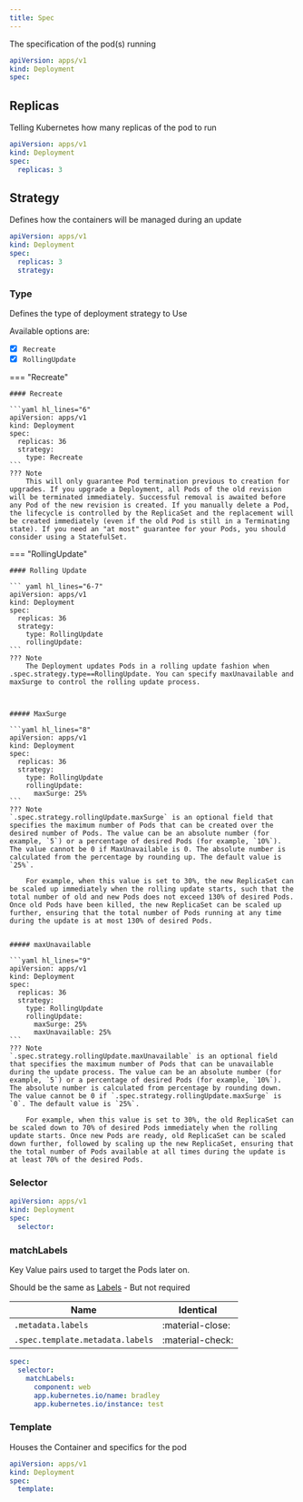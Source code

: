```yaml
---
title: Spec
---
```


The specification of the pod(s) running

```yaml hl_lines="4"
apiVersion: apps/v1
kind: Deployment
spec:
```


## Replicas

Telling Kubernetes how many replicas of the pod to run

```yaml hl_lines="4"
apiVersion: apps/v1
kind: Deployment
spec:
  replicas: 3
```

## Strategy

Defines how the containers will be managed during an update

```yaml hl_lines="14"
apiVersion: apps/v1
kind: Deployment
spec:
  replicas: 3
  strategy:

```
### Type

Defines the type of deployment strategy to Use

Available options are:

- [x] `Recreate`
- [x] `RollingUpdate`

=== "Recreate"

    #### Recreate

    ```yaml hl_lines="6"
    apiVersion: apps/v1
    kind: Deployment
    spec:
      replicas: 36
      strategy:
        type: Recreate
    ```
    ??? Note
        This will only guarantee Pod termination previous to creation for upgrades. If you upgrade a Deployment, all Pods of the old revision will be terminated immediately. Successful removal is awaited before any Pod of the new revision is created. If you manually delete a Pod, the lifecycle is controlled by the ReplicaSet and the replacement will be created immediately (even if the old Pod is still in a Terminating state). If you need an "at most" guarantee for your Pods, you should consider using a StatefulSet.


=== "RollingUpdate"

    #### Rolling Update

    ``` yaml hl_lines="6-7"
    apiVersion: apps/v1
    kind: Deployment
    spec:
      replicas: 36
      strategy:
        type: RollingUpdate
        rollingUpdate:
    ```
    ??? Note
        The Deployment updates Pods in a rolling update fashion when .spec.strategy.type==RollingUpdate. You can specify maxUnavailable and maxSurge to control the rolling update process.



    ##### MaxSurge
    
    ```yaml hl_lines="8"
    apiVersion: apps/v1
    kind: Deployment
    spec:
      replicas: 36
      strategy:
        type: RollingUpdate
        rollingUpdate:
          maxSurge: 25%
    ```
    ??? Note
    `.spec.strategy.rollingUpdate.maxSurge` is an optional field that specifies the maximum number of Pods that can be created over the desired number of Pods. The value can be an absolute number (for example, `5`) or a percentage of desired Pods (for example, `10%`). The value cannot be 0 if MaxUnavailable is 0. The absolute number is calculated from the percentage by rounding up. The default value is `25%`.
    
        For example, when this value is set to 30%, the new ReplicaSet can be scaled up immediately when the rolling update starts, such that the total number of old and new Pods does not exceed 130% of desired Pods. Once old Pods have been killed, the new ReplicaSet can be scaled up further, ensuring that the total number of Pods running at any time during the update is at most 130% of desired Pods.
    
    
    ##### maxUnavailable
    
    ```yaml hl_lines="9"
    apiVersion: apps/v1
    kind: Deployment
    spec:
      replicas: 36
      strategy:
        type: RollingUpdate
        rollingUpdate:
          maxSurge: 25%
          maxUnavailable: 25%
    ```
    ??? Note
    `.spec.strategy.rollingUpdate.maxUnavailable` is an optional field that specifies the maximum number of Pods that can be unavailable during the update process. The value can be an absolute number (for example, `5`) or a percentage of desired Pods (for example, `10%`). The absolute number is calculated from percentage by rounding down. The value cannot be 0 if `.spec.strategy.rollingUpdate.maxSurge` is `0`. The default value is `25%`.
    
        For example, when this value is set to 30%, the old ReplicaSet can be scaled down to 70% of desired Pods immediately when the rolling update starts. Once new Pods are ready, old ReplicaSet can be scaled down further, followed by scaling up the new ReplicaSet, ensuring that the total number of Pods available at all times during the update is at least 70% of the desired Pods.

### Selector

```yaml hl_lines="4"
apiVersion: apps/v1
kind: Deployment
spec:
  selector:
```

### matchLabels

Key Value pairs used to target the Pods later on.

Should be the same as [Labels](../metadata.md#labels) - But not required

| Name                             | Identical        |
|----------------------------------|------------------|
| `.metadata.labels`               | :material-close: |
| `.spec.template.metadata.labels` | :material-check: |

```yaml hl_lines="3"
spec:
  selector:
    matchLabels:
      component: web
      app.kubernetes.io/name: bradley
      app.kubernetes.io/instance: test
```
### Template

Houses the Container and specifics for the pod

```yaml
apiVersion: apps/v1
kind: Deployment
spec:
  template:

```
